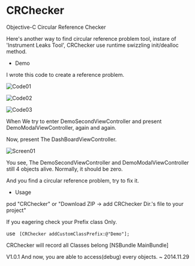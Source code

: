 CRChecker
=========

Objective-C Circular Reference Checker

Here's another way to find circular reference problem tool, instare of 'Instrument Leaks Tool', CRChecker use runtime swizzling init/dealloc method.

* Demo

I wrote this code to create a reference problem.

![Code01](https://github.com/duowan/CRChecker/raw/master/ReadmeResource/DemoCode01.png)

![Code02](https://github.com/duowan/CRChecker/raw/master/ReadmeResource/DemoCode02.png)

![Code03](https://github.com/duowan/CRChecker/raw/master/ReadmeResource/DemoCode03.png)

When We try to enter DemoSecondViewController and present DemoModalViewController, again and again.

Now, present The DashBoardViewController.

![Screen01](https://github.com/duowan/CRChecker/raw/master/ReadmeResource/DemoScreen01.png)

You see, The DemoSecondViewController and DemoModalViewController still 4 objects alive. Normally, it should be zero.

And you find a circular reference problem, try to fix it.

* Usage

pod "CRChecker" or "Download ZIP -> add CRChecker Dir.'s file to your project"

If you eagering check your Prefix class Only.

use ` [CRChecker addCustomClassPrefix:@"Demo"];`

CRChecker will record all Classes belong [NSBundle MainBundle]

V1.0.1 And now, you are able to access(debug) every objects. ~ 2014.11.29
